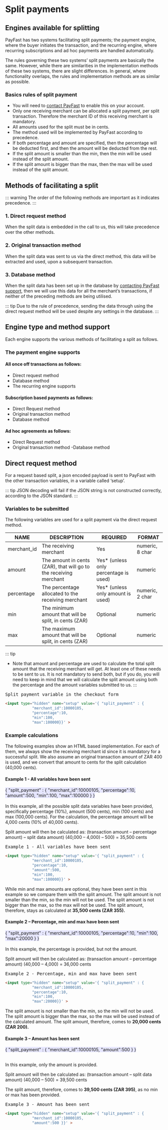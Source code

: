 # Split payments

## Engines available for splitting
PayFast has two systems facilitating split payments; the payment engine, where the buyer initiates the transaction, and the recurring engine, where recurring subscriptions and ad hoc payments are handled automatically.

The rules governing these two systems’ split payments are basically the same. However, while there are similarities in the implementation methods of these two systems, there are slight differences. In general, where functionality overlaps, the rules and implementation methods are as similar as possible.

### Basics rules of split payment
- You will need to [contact PayFast](https://support.payfast.co.za/conversation/new/1) to enable this on your account.
- Only one receiving merchant can be allocated a split payment, per split transaction. Therefore the merchant ID of this receiving merchant is mandatory.
- All amounts used for the split must be in cents.
- The method used will be implemented by PayFast according to precedence.
- If both percentage and amount are specified, then the percentage will be deducted first, and then the amount will be deducted from the rest.
- If the split amount is smaller than the min, then the min will be used instead of the split amount.
- If the split amount is bigger than the max, then the max will be used instead of the split amount.

## Methods of facilitating a split
::: warning
 The order of the following methods are important as it indicates precedence.
:::

### 1. Direct request method
When the split data is embedded in the call to us, this will take precedence over the other methods.

### 2. Original transaction method
When the split data was sent to us via the direct method, this data will be extracted and used, upon a subsequent transaction.

### 3. Database method
When the split data has been set up in the database by [contacting PayFast support](https://support.payfast.co.za/conversation/new/1), then we will use this data for all the merchant’s transactions, if neither of the preceding methods are being utilised.

::: tip
Due to the rule of precedence, sending the data through using the direct request method will be used despite any settings in the database.
:::

## Engine type and method support
Each engine supports the various methods of facilitating a split as follows.

### The payment engine supports
#### All once off transactions as follows:

- Direct request method
- Database method
- The recurring engine supports

#### Subscription based payments as follows:

- Direct Request method
- Original transaction method
- Database method

#### Ad hoc agreements as follows:

- Direct Request method
- Original transaction method
-Database method

## Direct request method
For a request based split, a json encoded payload is sent to PayFast with the other transaction variables, in a variable called ‘setup’.

::: tip
JSON decoding will fail if the JSON string is not constructed correctly, according to the JSON standard.
:::

### Variables to be submitted
The following variables are used for a split payment via the direct request method.

| NAME | 	DESCRIPTION	| REQUIRED |	FORMAT |
| ----- | ------------ | --------- | ---------- |
| merchant_id | 	The receiving merchant | 	Yes	| numeric, 8 char |
| amount |	The amount in cents (ZAR), that will go to the receiving merchant |	Yes* (unless only percentage is used) |	numeric |
| percentage |	The percentage allocated to the receiving merchant	| Yes* (unless only amount is used) |	numeric, 2 char |
| min |	The minimum amount that will be split, in cents (ZAR) |	Optional |	numeric |
| max |	The maximum amount that will be split, in cents (ZAR) | 	Optional |	numeric |

::: tip
* Note that amount and percentage are used to calculate the total split amount that the receiving merchant will get. At least one of these needs to be sent to us. It is not mandatory to send both, but if you do, you will need to keep in mind that we will calculate the split amount using both the percentage and the amount variables submitted to us.
:::
<pre>Split payment variable in the checkout form</pre>
```HTML
<input type="hidden" name="setup" value='{ "split_payment" : {
            "merchant_id":10000105,
            "percentage":10,
            "min":100,
            "max":100000}}' >
```

### Example calculations
The following examples show an HTML based implementation. For each of them, we always show the receiving merchant id since it is mandatory for a successful split. We also assume an original transaction amount of ZAR 400 is used, and we convert that amount to cents for the split calculation (40,000 cents).

#### Example 1 - All variables have been sent
<span style="background-color: #e6e6ff">{ "split_payment" : { "merchant_id":10000105, "percentage":10, "amount":500, "min":100, "max":100000 } }</span><br/><br/>
In this example, all the possible split data variables have been provided, specifically percentage (10%), amount (500 cents), min (100 cents) and max (100,000 cents).
For the calculation, the percentage amount will be 4,000 cents (10% of 40,000 cents).

Split amount will then be calculated as:
(transaction amount – percentage amount) – split data amount)
(40,000 – 4,000) – 500)
= 35,500 cents

<pre>Example 1 - All variables have been sent</pre>
```HTML
<input type="hidden" name="setup" value='{ "split_payment" : {
            "merchant_id":10000105,
            "percentage":10,
            "amount":500,
            "min":100,
            "max":100000}}' >
```
While min and max amounts are optional, they have been sent in this example so we compare them with the split amount.
The split amount is not smaller than the min, so the min will not be used.
The split amount is not bigger than the max, so the max will not be used.
The split amount, therefore, stays as calculated at <b>35,500 cents (ZAR 355).</b>

#### Example 2 – Percentage, min and max have been sent
<span style="background-color: #e6e6ff">{ "split_payment" : { "merchant_id":10000105, "percentage":10, "min":100, "max":20000 } }</span><br/><br/>
In this example, the percentage is provided, but not the amount.

Split amount will then be calculated as:
(transaction amount – percentage amount)
(40,000 – 4,000)
= 36,000 cents

<pre>Example 2 - Percentage, min and max have been sent</pre>
```HTML
<input type="hidden" name="setup" value='{ "split_payment" : {
            "merchant_id":10000105,
            "percentage":10,
            "min":100,
            "max":20000}}' >
```
The split amount is not smaller than the min, so the min will not be used.
The split amount is bigger than the max, so the max will be used instead of the calculated amount.
The split amount, therefore, comes to <b>20,000 cents (ZAR 200).</b>

#### Example 3 – Amount has been sent

<span style="background-color: #e6e6ff">{ "split_payment" : { "merchant_id":10000105, "amount":500 } }</span><br/><br/>

In this example, only the amount is provided.

Split amount will then be calculated as:
(transaction amount – split data amount)
(40,000 – 500)
= 39,500 cents

The split amount, therefore, comes to <b>39,500 cents (ZAR 395)</b>, as no min or max has been provided.
<pre>Example 3 - Amount has been sent</pre>
```HTML
<input type="hidden" name="setup" value='{ "split_payment" : {
            "merchant_id":10000105,
            "amount":500 }}' >
```

